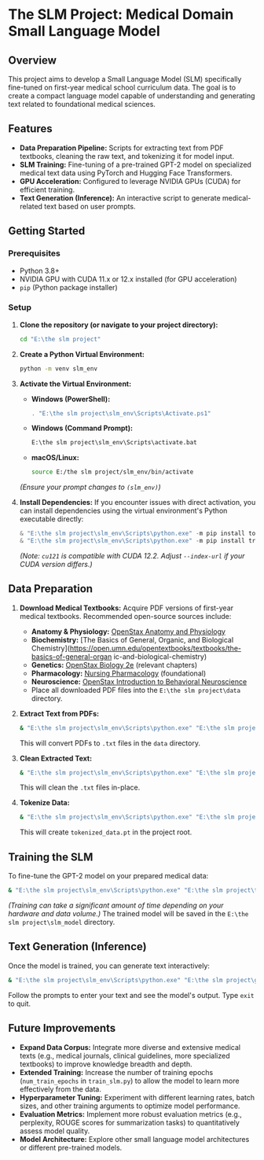 # The SLM Project: Medical Domain Small Language Model

## Overview
This project aims to develop a Small Language Model (SLM) specifically fine-tuned on first-year medical school curriculum data. The goal is to create a compact language model capable of understanding and generating text related to foundational medical sciences.

## Features
-   **Data Preparation Pipeline:** Scripts for extracting text from PDF textbooks, cleaning the raw text, and tokenizing it for model input.
-   **SLM Training:** Fine-tuning of a pre-trained GPT-2 model on specialized medical text data using PyTorch and Hugging Face Transformers.
-   **GPU Acceleration:** Configured to leverage NVIDIA GPUs (CUDA) for efficient training.
-   **Text Generation (Inference):** An interactive script to generate medical-related text based on user prompts.

## Getting Started

### Prerequisites
-   Python 3.8+
-   NVIDIA GPU with CUDA 11.x or 12.x installed (for GPU acceleration)
-   `pip` (Python package installer)

### Setup
1.  **Clone the repository (or navigate to your project directory):**
    ```bash
    cd "E:\the slm project"
    ```

2.  **Create a Python Virtual Environment:**
    ```bash
    python -m venv slm_env
    ```

3.  **Activate the Virtual Environment:**
    *   **Windows (PowerShell):**
        ```powershell
        . "E:\the slm project\slm_env\Scripts\Activate.ps1"
        ```
    *   **Windows (Command Prompt):**
        ```cmd
        E:\the slm project\slm_env\Scripts\activate.bat
        ```
    *   **macOS/Linux:**
        ```bash
        source E:/the slm project/slm_env/bin/activate
        ```
    *(Ensure your prompt changes to `(slm_env)`)*

4.  **Install Dependencies:**
    If you encounter issues with direct activation, you can install dependencies using the virtual environment's Python executable directly:
    ```powershell
    & "E:\the slm project\slm_env\Scripts\python.exe" -m pip install torch torchvision torchaudio --index-url https://download.pytorch.org/whl/cu121
    & "E:\the slm project\slm_env\Scripts\python.exe" -m pip install transformers datasets accelerate PyPDF2
    ```
    *(Note: `cu121` is compatible with CUDA 12.2. Adjust `--index-url` if your CUDA version differs.)*

## Data Preparation

1.  **Download Medical Textbooks:**
    Acquire PDF versions of first-year medical textbooks. Recommended open-source sources include:
    *   **Anatomy & Physiology:** [OpenStax Anatomy and Physiology](https://openstax.org/details/books/anatomy-and-physiology)
    *   **Biochemistry:** [The Basics of General, Organic, and Biological Chemistry](https://open.umn.edu/opentextbooks/textbooks/the-basics-of-general-organ
ic-and-biological-chemistry)
    *   **Genetics:** [OpenStax Biology 2e](https://openstax.org/details/books/biology-2e) (relevant chapters)
    *   **Pharmacology:** [Nursing Pharmacology](https://open.umn.edu/opentextbooks/textbooks/nursing-pharmacology) (foundational)
    *   **Neuroscience:** [OpenStax Introduction to Behavioral Neuroscience](https://openstax.org/details/books/introduction-behavioral-neuroscience)
    *   Place all downloaded PDF files into the `E:\the slm project\data` directory.

2.  **Extract Text from PDFs:**
    ```bash
    & "E:\the slm project\slm_env\Scripts\python.exe" "E:\the slm project\extract_text.py"
    ```
    This will convert PDFs to `.txt` files in the `data` directory.

3.  **Clean Extracted Text:**
    ```bash
    & "E:\the slm project\slm_env\Scripts\python.exe" "E:\the slm project\clean_text.py"
    ```
    This will clean the `.txt` files in-place.

4.  **Tokenize Data:**
    ```bash
    & "E:\the slm project\slm_env\Scripts\python.exe" "E:\the slm project\tokenize_data.py"
    ```
    This will create `tokenized_data.pt` in the project root.

## Training the SLM

To fine-tune the GPT-2 model on your prepared medical data:

```bash
& "E:\the slm project\slm_env\Scripts\python.exe" "E:\the slm project\train_slm.py"
```
*(Training can take a significant amount of time depending on your hardware and data volume.)*
The trained model will be saved in the `E:\the slm project\slm_model` directory.

## Text Generation (Inference)

Once the model is trained, you can generate text interactively:

```bash
& "E:\the slm project\slm_env\Scripts\python.exe" "E:\the slm project\generate_text.py"
```
Follow the prompts to enter your text and see the model's output. Type `exit` to quit.

## Future Improvements
-   **Expand Data Corpus:** Integrate more diverse and extensive medical texts (e.g., medical journals, clinical guidelines, more specialized textbooks) to improve knowledge breadth and depth.
-   **Extended Training:** Increase the number of training epochs (`num_train_epochs` in `train_slm.py`) to allow the model to learn more effectively from the data.
-   **Hyperparameter Tuning:** Experiment with different learning rates, batch sizes, and other training arguments to optimize model performance.
-   **Evaluation Metrics:** Implement more robust evaluation metrics (e.g., perplexity, ROUGE scores for summarization tasks) to quantitatively assess model quality.
-   **Model Architecture:** Explore other small language model architectures or different pre-trained models.